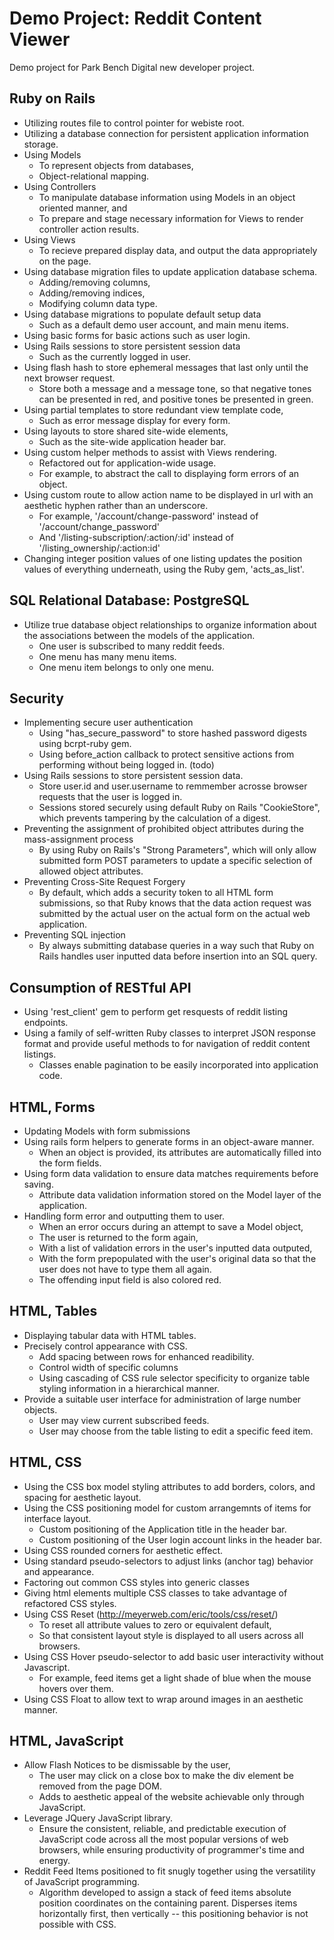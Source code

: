 Demo Project: Reddit Content Viewer
===================================

Demo project for Park Bench Digital new developer project.


Ruby on Rails
-------------

* Utilizing routes file to control pointer for webiste root.
* Utilizing a database connection for persistent application information storage.
* Using Models 
	- To represent objects from databases, 
	- Object-relational mapping.
* Using Controllers 
	- To manipulate database information using Models in an object oriented manner, and
	- To prepare and stage necessary information for Views to render controller action results.
* Using Views
	- To recieve prepared display data, and output the data appropriately on the page. 
* Using database migration files to update application database schema.
	- Adding/removing columns, 
	- Adding/removing indices, 
	- Modifying column data type.
* Using database migrations to populate default setup data
	- Such as a default demo user account, and main menu items.
* Using basic forms for basic actions such as user login.
* Using Rails sessions to store persistent session data 
	- Such as the currently logged in user.
* Using flash hash to store ephemeral messages that last only until the next browser request. 
	- Store both a message and a message tone, so that negative tones can be presented in red, and positive tones be presented in green.
* Using partial templates to store redundant view template code, 
	- Such as error message display for every form.
* Using layouts to store shared site-wide elements, 
	- Such as the site-wide application header bar.
* Using custom helper methods to assist with Views rendering.
	- Refactored out for application-wide usage.
	- For example, to abstract the call to displaying form errors of an object.
* Using custom route to allow action name to be displayed in url with an aesthetic hyphen rather than an underscore.
	- For example, '/account/change-password' instead of '/account/change_password'
	- And '/listing-subscription/:action/:id' instead of '/listing_ownership/:action:id'
* Changing integer position values of one listing updates the position values of everything underneath, using the Ruby gem, 'acts_as_list'.


SQL Relational Database: PostgreSQL
-----------------------------------
* Utilize true database object relationships to organize information about the associations between the models of the application.
	- One user is subscribed to many reddit feeds.
	- One menu has many menu items.
	- One menu item belongs to only one menu.


Security
--------

* Implementing secure user authentication 
	- Using "has_secure_password" to store hashed password digests using bcrpt-ruby gem.
	- Using before_action callback to protect sensitive actions from performing without being logged in. (todo)
* Using Rails sessions to store persistent session data.
	- Store user.id and user.username to remmember acrosse browser requests that the user is logged in.
	- Sessions stored securely using default Ruby on Rails "CookieStore", which prevents tampering by the calculation of a digest.
* Preventing the assignment of prohibited object attributes during the mass-assignment process
	- By using Ruby on Rails's "Strong Parameters", which will only allow submitted form POST parameters to update a specific selection of allowed object attributes.
* Preventing Cross-Site Request Forgery
	- By default, which adds a security token to all HTML form submissions, so that Ruby knows that the data action request was submitted by the actual user on the actual form on the actual web application.
* Preventing SQL injection
	- By always submitting database queries in a way such that Ruby on Rails handles user inputted data before insertion into an SQL query.


Consumption of RESTful API
--------------------------
* Using 'rest_client' gem to perform get resquests of reddit listing endpoints.
* Using a family of self-written Ruby classes to interpret JSON response format and provide useful methods to for navigation of reddit content listings.
	- Classes enable pagination to be easily incorporated into application code.


HTML, Forms
-----------

* Updating Models with form submissions
* Using rails form helpers to generate forms in an object-aware manner.
	- When an object is provided, its attributes are automatically filled into the form fields.
* Using form data validation to ensure data matches requirements before saving.
	- Attribute data validation information stored on the Model layer of the application.
* Handling form error and outputting them to user.
	- When an error occurs during an attempt to save a Model object,
	- The user is returned to the form again, 
	- With a list of validation errors in the user's inputted data outputed,
	- With the form prepopulated with the user's original data so that the user does not have to type them all again.
	- The offending input field is also colored red.


HTML, Tables
------------

* Displaying tabular data with HTML tables.
* Precisely control appearance with CSS.
	- Add spacing between rows for enhanced readibility.
	- Control width of specific columns
	- Using cascading of CSS rule selector specificity to organize table styling information in a hierarchical manner. 
* Provide a suitable user interface for administration of large number objects.
	- User may view current subscribed feeds.
	- User may choose from the table listing to edit a specific feed item.


HTML, CSS
---------

* Using the CSS box model styling attributes to add borders, colors, and spacing for aesthetic layout.
* Using the CSS positioning model for custom arrangemnts of items for interface layout.
	- Custom positioning of the Application title in the header bar.
	- Custom positioning of the User login account links in the header bar.
* Using CSS rounded corners for aesthetic effect.
* Using standard pseudo-selectors to adjust links (anchor tag) behavior and appearance.
* Factoring out common CSS styles into generic classes
* Giving html elements multiple CSS classes to take advantage of refactored CSS styles.
* Using CSS Reset (http://meyerweb.com/eric/tools/css/reset/)
	- To reset all attribute values to zero or equivalent default, 
	- So that consistent layout style is displayed to all users across all browsers.
* Using CSS Hover pseudo-selector to add basic user interactivity without Javascript.
	- For example, feed items get a light shade of blue when the mouse hovers over them.
* Using CSS Float to allow text to wrap around images in an aesthetic manner.


HTML, JavaScript
----------------

* Allow Flash Notices to be dismissable by the user,
	- The user may click on a close box to make the div element be removed from the page DOM.
	- Adds to aesthetic appeal of the website achievable only through JavaScript.
* Leverage JQuery JavaScript library.
	- Ensure the consistent, reliable, and predictable execution of JavaScript code across all the most popular versions of web browsers, while ensuring productivity of programmer's time and energy.
* Reddit Feed Items positioned to fit snugly together using the versatility of JavaScript programming.
	- Algorithm developed to assign a stack of feed items absolute position coordinates on the containing parent. Disperses items horizontally first, then vertically -- this positioning behavior is not possible with CSS.

